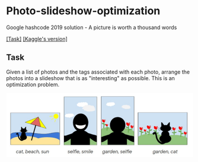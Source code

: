# Photo-slideshow-optimization
Google hashcode 2019 solution - A picture is worth a thousand words

<a href='https://storage.googleapis.com/coding-competitions.appspot.com/HC/2019/hashcode2019_qualification_task.pdf'>[Task]</a>
<a href='https://www.kaggle.com/c/hashcode-photo-slideshow'>[Kaggle's version]</a>

## Task 

Given a list of photos and the tags associated with each photo, arrange the photos into a slideshow that is as "interesting" as possible. This is an optimization problem.

![Example](imgs/ex.jpg)
